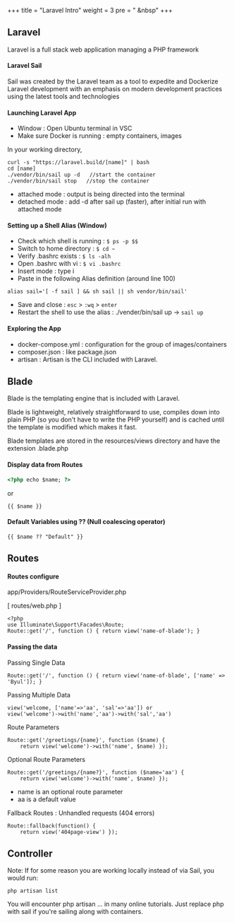 +++
title = "Laravel Intro"
weight = 3
pre = "<i class='fas fa-pen'></i> &nbsp"
+++

## Laravel

Laravel is a full stack web application managing a PHP framework

#### Laravel Sail

Sail was created by the Laravel team as a tool to expedite and Dockerize Laravel development with an emphasis on modern development practices using the latest tools and technologies

#### Launching Laravel App

- Window : Open Ubuntu terminal in VSC
- Make sure Docker is running : empty containers, images

In your working directory,

```
curl -s "https://laravel.build/[name]" | bash
cd [name]
./vendor/bin/sail up -d   //start the container
./vendor/bin/sail stop   //stop the container
```

- attached mode : output is being directed into the terminal
- detached mode : add -d after sail up (faster), after initial run with attached mode

#### Setting up a Shell Alias (Window)

- Check which shell is running : `$ ps -p $$`
- Switch to home directory : `$ cd ~`
- Verify .bashrc exists : `$ ls -alh`
- Open .bashrc with vi : `$ vi .bashrc`
- Insert mode : type i
- Paste in the following Alias definition (around line 100)

```
alias sail='[ -f sail ] && sh sail || sh vendor/bin/sail'
```

- Save and close : `esc` > `:wq` > `enter`
- Restart the shell to use the alias : ./vender/bin/sail up -> `sail up`

#### Exploring the App

- docker-compose.yml : configuration for the group of images/containers
- composer.json : like package.json
- artisan : Artisan is the CLI included with Laravel.

## Blade

Blade is the templating engine that is included with Laravel.

Blade is lightweight, relatively straightforward to use, compiles down into plain PHP (so you don't have to write the PHP yourself) and is cached until the template is modified which makes it fast.

Blade templates are stored in the resources/views directory and have the extension .blade.php

#### Display data from Routes

```html
<?php echo $name; ?>
```

or

```
{{ $name }}
```

#### Default Variables using ?? (Null coalescing operator)

```
{{ $name ?? "Default" }}
```

## Routes

#### Routes configure

app/Providers/RouteServiceProvider.php

[ routes/web.php ]

```
<?php
use Illuminate\Support\Facades\Route;
Route::get('/', function () { return view('name-of-blade'); }
```

#### Passing the data

Passing Single Data

```
Route::get('/', function () { return view('name-of-blade', ['name' => 'Byul']); }
```

Passing Multiple Data

```
view('welcome, ['name'=>'aa', 'sal'=>'aa']) or
view('welcome')->with('name','aa')->with('sal','aa')
```

Route Parameters

```
Route::get('/greetings/{name}', function ($name) {
    return view('welcome')->with('name', $name) });
```

Optional Route Parameters

```
Route::get('/greetings/{name?}', function ($name='aa') {
    return view('welcome')->with('name', $name) });
```

- name is an optional route parameter
- aa is a default value

Fallback Routes : Unhandled requests (404 errors)

```
Route::fallback(function() {
    return view('404page-view') });
```

## Controller

Note:
If for some reason you are working locally instead of via Sail, you would run:

```
php artisan list
```

You will encounter php artisan ... in many online tutorials. Just replace php with sail if you're sailing along with containers.

